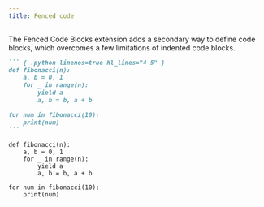 ```yaml
---
title: Fenced code
---
```


The Fenced Code Blocks extension adds a secondary way to define code blocks, which overcomes a few limitations of indented code blocks.

~~~ md
``` { .python linenos=true hl_lines="4 5" }
def fibonacci(n):
    a, b = 0, 1
    for _ in range(n):
        yield a
        a, b = b, a + b

for num in fibonacci(10):
    print(num)
```
~~~


``` { .python linenos=true hl_lines="4 5" }
def fibonacci(n):
    a, b = 0, 1
    for _ in range(n):
        yield a
        a, b = b, a + b

for num in fibonacci(10):
    print(num)
```